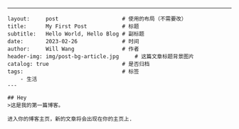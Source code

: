  ---
    layout:     post   				    # 使用的布局（不需要改）
    title:      My First Post 			# 标题 
    subtitle:   Hello World, Hello Blog # 副标题
    date:       2023-02-26 				# 时间
    author:     Will Wang 				# 作者
    header-img: img/post-bg-article.jpg 	# 这篇文章标题背景图片
    catalog: true 						# 是否归档
    tags:								# 标签
        - 生活
    ---
    
    ## Hey
    >这是我的第一篇博客。
    
    进入你的博客主页，新的文章将会出现在你的主页上.
